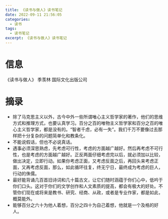 ```yaml
---
title: 《读书与做人》读书笔记
date: 2022-09-11 21:56:05
categories: 
  - 读书
tags: 
  - 读书笔记
excerpt: 《读书与做人》读书笔记
---
```


# 信息

《读书与做人》 季羡林 国际文化出版公司

# 摘录

- 除了马克思主义以外，古今中外一些所谓唯心主义哲学家的著作，他们的思维方式和推理方式，也要认真学习。百分之百的唯物主义哲学家和百分之百的唯心主义哲学家，都是没有的。“智者千虑，必有一失”。我们千万不要像过去那样把十分复杂的问题简单化和教条化。     
- 不能说假话，但也不必说真话。
- 遇事必须深思熟虑，先考虑可行性，考虑的方面越广越好。然后再考虑不可行性，也是考虑的方面越广越好。正反两面仔细考虑完以后，就必须加以比较，做出决定，立即行动。如果你考虑正面，又考虑反面之后，再回头来考虑正面，又再考虑反面，那么，如此循环往复，终无宁日，最终成为考虑的巨人，行动的侏儒。
- 最好能背诵几百首旧诗词和几十篇古文，让它们随时涵蕴于你们心中，低吟于你们口头。这对于你们的文学创作和人文素质的提高，都会有极大的好处。不管你们现在或将来是教书、研究、经商、从政，或者是专业作家，都是如此，概莫能外。
- 能够百分之六十为他人着想，百分之四十为自己着想，他就是一个及格的好人。
